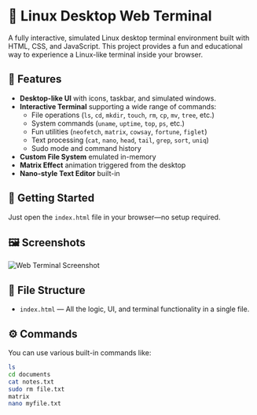 # 🐧 Linux Desktop Web Terminal

A fully interactive, simulated Linux desktop terminal environment built with HTML, CSS, and JavaScript. This project provides a fun and educational way to experience a Linux-like terminal inside your browser.

## 🌟 Features

- **Desktop-like UI** with icons, taskbar, and simulated windows.
- **Interactive Terminal** supporting a wide range of commands:
  - File operations (`ls`, `cd`, `mkdir`, `touch`, `rm`, `cp`, `mv`, `tree`, etc.)
  - System commands (`uname`, `uptime`, `top`, `ps`, etc.)
  - Fun utilities (`neofetch`, `matrix`, `cowsay`, `fortune`, `figlet`)
  - Text processing (`cat`, `nano`, `head`, `tail`, `grep`, `sort`, `uniq`)
  - Sudo mode and command history
- **Custom File System** emulated in-memory
- **Matrix Effect** animation triggered from the desktop
- **Nano-style Text Editor** built-in

## 🚀 Getting Started

Just open the `index.html` file in your browser—no setup required.

## 🖼️ Screenshots

![Web Terminal Screenshot](https://i.ibb.co/Mx5S4dk/screenshot.png)

## 📁 File Structure

- `index.html` — All the logic, UI, and terminal functionality in a single file.

## ⚙️ Commands

You can use various built-in commands like:

```bash
ls
cd documents
cat notes.txt
sudo rm file.txt
matrix
nano myfile.txt
